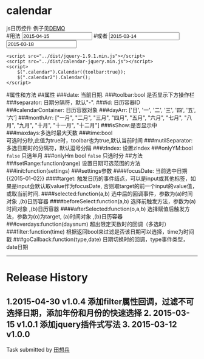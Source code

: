 # calendar
js日历控件
例子见[DEMO](http://www.lovewebgames.com/jsmodule/calendar.html)  
#用法
	<input type="text" id="calendar" value="2015-04-15"/>
	<script src="../src/jquery-1.9.1.min.js"></script>
	<script src="../src/calendar.js"></script>
	<script>
		var calendar = new Calendar();
		calendar.init({
			target: $('#calendar'),
			range: ['2015-3-5', '2015-3-25'],
			multiple: true,
			maxdays: 5,
			overdays: function(a) {
				alert('添加已达上限 ' + a + ' 天');
			}
		});
	</script>
#或者
	<input type="text" class="calendar" value="2015-03-14"/>
	<input type="text" class="calendar2" value="2015-03-18"/>

	<script src="../dist/jquery-1.9.1.min.js"></script>
	<script src="../dist/calendar-jquery.min.js"></script>
	<script>
		$(".calendar").Calendar({toolbar:true});
		$(".calendar2").Calendar();
	</script>
#属性和方法
##属性
###date:
	当前日期.
###toolbar:bool
	是否显示下方操作栏
###separator:
	日期分隔符，默认"-".
###id:
	日历容器ID
###calendarContainer:
	日历容器对象
###dayArr:
	['日', '一', '二', '三', '四', '五', '六']
###monthArr:
	["一月", "二月", "三月", "四月", "五月", "六月", "七月", "八月", "九月", "十月", "十一月", "十二月"]
###isShow:是否显示中		
###maxdays:多选时最大天数
###time:bool  
	可选时分秒,此值为true时，toolbar也为true,默认当前时间
###mutilSeparator:  
	多选日期时的分隔符，默认逗号分隔
###zIndex:
	设置zIndex
###onlyYM:bool  `false`
	只选年月
###onlyHm	bool `false`
	只选时分
##方法
###setRange:function(range)
	设置日期可选范围的方法
###init:function(settings)
###settings参数
####focusDate:
	当前选中日期{{2015-01-02}}
####target:
	触发日历的事件结点，可以是input或其他标签，如果是input会默认取value作为focusDate,
	否则取target的前一个input的value值，或取当前时间.
####selected:function(a,b)
	选中后的回调事件，参数为(a)时间对象 ,(b)日历容器
####beforeSelect:function(a,b)
	选择前触发方法，参数为(a)时间对象 ,(b)日历容器
####afterSelected:function(o,a,b)
	选择赋值后触发方法，参数为(o)为target, (a)时间对象 ,(b)日历容器
###overdays:function(daysnum)
	超出限定天数时的回调（多选时）
###filter:function(time)
	根据返回bool来过滤是否该日期可以选择，time为时间戳
###goCallback:function(type,date)
	日期切换时的回调，type事件类型，date日期
***
# Release History
1.2015-04-30   v1.0.4  添加filter属性回调，过滤不可选择日期，添加年份和月份的快速选择
2. 2015-03-15  v1.0.1  添加jquery插件式写法
3. 2015-03-12  v1.0.0  
---
Task submitted by [田想兵](http://www.lovewebgames.com)

